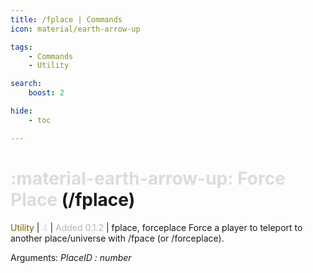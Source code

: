 ```yaml
---
title: /fplace | Commands
icon: material/earth-arrow-up

tags:
    - Commands
    - Utility

search:
    boost: 2

hide:
    - toc

---
```

# <p style="color: rgb(220,220,220); display: inline;">:material-earth-arrow-up: Force Place</p> (/fplace)
<div style="display:inline;">
<p style="color: #7F5F02; display: inline;">Utility</p> | <p style="color: rgb(220,220,220); display: inline;">4</p> | <p style="color: rgb(180,180,180); display: inline;"> Added 0.1.2</p> | fplace, forceplace
</div>
Force a player to teleport to another place/universe with /fpace (or /forceplace).

Arguments: _PlaceID : number_

<!-- ## See Also -->
<!-- * [:fontawesome-solid-ranking-star: /rank](/Commands/specifics/rank/) -->